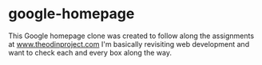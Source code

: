 # google-homepage
This Google homepage clone was created to follow along the assignments at www.theodinproject.com
I'm basically revisiting web development and want to check each and every box along the way.
